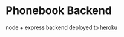 # Phonebook Backend

node + express backend deployed to [heroku](https://secure-badlands-75457.herokuapp.com)
